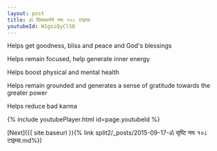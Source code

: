 ```yaml
---
layout: post
title: ॐ विश्वकर्मणे नमः १०८ टाइम्स
youtubeId: W1goiQyClSQ
---
```

 
 
Helps get goodness, bliss and peace and God's blessings
 
Helps remain focused, help generate inner energy 
 
Helps boost physical and mental health 
 
Helps remain grounded and generates a sense of gratitude towards the greater power 
 
Helps reduce bad karma
 
 
 
 


{% include youtubePlayer.html id=page.youtubeId %}
 
[Next]({{ site.baseurl }}{% link  split2/_posts/2015-09-17-ॐ सृष्टि नमः १०८ टाइम्स.md%})
 
